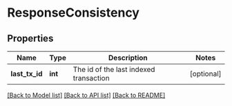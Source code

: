 # ResponseConsistency

## Properties
Name | Type | Description | Notes
------------ | ------------- | ------------- | -------------
**last_tx_id** | **int** | The id of the last indexed transaction | [optional] 

[[Back to Model list]](../README.md#documentation-for-models) [[Back to API list]](../README.md#documentation-for-api-endpoints) [[Back to README]](../README.md)


